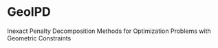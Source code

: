 # GeoIPD
Inexact Penalty Decomposition Methods for Optimization Problems with Geometric Constraints
